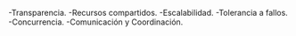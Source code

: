 
-Transparencia.
-Recursos compartidos.
-Escalabilidad.
-Tolerancia a fallos.
-Concurrencia.
-Comunicación y Coordinación. 